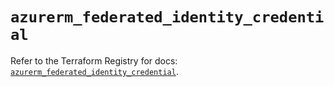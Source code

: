 # `azurerm_federated_identity_credential`

Refer to the Terraform Registry for docs: [`azurerm_federated_identity_credential`](https://registry.terraform.io/providers/hashicorp/azurerm/4.30.0/docs/resources/federated_identity_credential).
